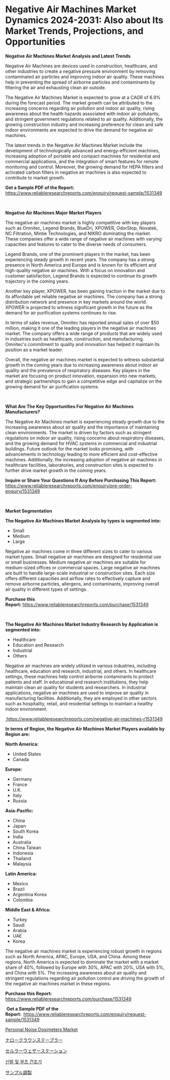 <p><h1>Negative Air Machines Market Dynamics 2024-2031: Also about Its Market Trends, Projections, and Opportunities</h1></p><p><strong>Negative Air Machines Market Analysis and Latest Trends</strong></p>
<p><p>Negative Air Machines are devices used in construction, healthcare, and other industries to create a negative pressure environment by removing contaminated air particles and improving indoor air quality. These machines help in preventing the spread of airborne particles and contaminants by filtering the air and exhausting clean air outside.</p><p>The Negative Air Machines Market is expected to grow at a CAGR of 6.9% during the forecast period. The market growth can be attributed to the increasing concerns regarding air pollution and indoor air quality, rising awareness about the health hazards associated with indoor air pollutants, and stringent government regulations related to air quality. Additionally, the growing construction industry and increasing preference for clean and safe indoor environments are expected to drive the demand for negative air machines.</p><p>The latest trends in the Negative Air Machines Market include the development of technologically advanced and energy-efficient machines, increasing adoption of portable and compact machines for residential and commercial applications, and the integration of smart features for remote monitoring and control. Moreover, the growing demand for HEPA filters and activated carbon filters in negative air machines is also expected to contribute to market growth.</p></p>
<p><strong>Get a Sample PDF of the Report:&nbsp;</strong> <a href="https://www.reliableresearchreports.com/enquiry/request-sample/1531349">https://www.reliableresearchreports.com/enquiry/request-sample/1531349</a></p>
<p>&nbsp;</p>
<p><strong>Negative Air Machines Major Market Players</strong></p>
<p><p>The negative air machines market is highly competitive with key players such as Omnitec, Legend Brands, BlueDri, XPOWER, OdorStop, Novatek, NC Filtration, Mintie Technologies, and NIKRO dominating the market. These companies offer a wide range of negative air machines with varying capacities and features to cater to the diverse needs of consumers.</p><p>Legend Brands, one of the prominent players in the market, has been experiencing steady growth in recent years. The company has a strong presence in North America and Europe and is known for its efficient and high-quality negative air machines. With a focus on innovation and customer satisfaction, Legend Brands is expected to continue its growth trajectory in the coming years.</p><p>Another key player, XPOWER, has been gaining traction in the market due to its affordable yet reliable negative air machines. The company has a strong distribution network and presence in key markets around the world. XPOWER is projected to witness significant growth in the future as the demand for air purification systems continues to rise.</p><p>In terms of sales revenue, Omnitec has reported annual sales of over $50 million, making it one of the leading players in the negative air machines market. The company offers a wide range of products that are widely used in industries such as healthcare, construction, and manufacturing. Omnitec's commitment to quality and innovation has helped it maintain its position as a market leader.</p><p>Overall, the negative air machines market is expected to witness substantial growth in the coming years due to increasing awareness about indoor air quality and the prevalence of respiratory diseases. Key players in the market are focusing on product innovation, expansion into new markets, and strategic partnerships to gain a competitive edge and capitalize on the growing demand for air purification systems.</p></p>
<p>&nbsp;</p>
<p><strong>What Are The Key Opportunities For Negative Air Machines Manufacturers?</strong></p>
<p><p>The Negative Air Machines market is experiencing steady growth due to the increasing awareness about air quality and the importance of maintaining clean environments. The market is driven by factors such as stringent regulations on indoor air quality, rising concerns about respiratory diseases, and the growing demand for HVAC systems in commercial and industrial buildings. Future outlook for the market looks promising, with advancements in technology leading to more efficient and cost-effective machines. Additionally, the increasing adoption of negative air machines in healthcare facilities, laboratories, and construction sites is expected to further drive market growth in the coming years.</p></p>
<p><strong>Inquire or Share Your Questions If Any Before Purchasing This Report:</strong> <a href="https://www.reliableresearchreports.com/enquiry/pre-order-enquiry/1531349">https://www.reliableresearchreports.com/enquiry/pre-order-enquiry/1531349</a></p>
<p>&nbsp;</p>
<p><strong>Market Segmentation</strong></p>
<p><strong>The Negative Air Machines Market Analysis by types is segmented into:</strong></p>
<p><ul><li>Small</li><li>Medium</li><li>Large</li></ul></p>
<p><p>Negative air machines come in three different sizes to cater to various market types. Small negative air machines are designed for residential use or small businesses. Medium negative air machines are suitable for medium-sized offices or commercial spaces. Large negative air machines are built to handle large-scale industrial or construction sites. Each size offers different capacities and airflow rates to effectively capture and remove airborne particles, allergens, and contaminants, improving overall air quality in different types of settings.</p></p>
<p><strong>Purchase this Report:&nbsp;</strong><a href="https://www.reliableresearchreports.com/purchase/1531349">https://www.reliableresearchreports.com/purchase/1531349</a></p>
<p>&nbsp;</p>
<p><strong>The Negative Air Machines Market Industry Research by Application is segmented into:</strong></p>
<p><ul><li>Healthcare</li><li>Education and Research</li><li>Industrial</li><li>Others</li></ul></p>
<p><p>Negative air machines are widely utilized in various industries, including healthcare, education and research, industrial, and others. In healthcare settings, these machines help control airborne contaminants to protect patients and staff. In educational and research institutions, they help maintain clean air quality for students and researchers. In industrial applications, negative air machines are used to improve air quality in manufacturing facilities. Additionally, they are employed in other sectors such as hospitality, retail, and residential settings to maintain a healthy indoor environment.</p></p>
<p><a href="https://www.reliableresearchreports.com/negative-air-machines-r1531349">&nbsp;https://www.reliableresearchreports.com/negative-air-machines-r1531349</a></p>
<p><strong>In terms of Region, the Negative Air Machines Market Players available by Region are:</strong></p>
<p>
    <p> <strong> North America: </strong>
        <ul>
            <li>United States</li>
            <li>Canada</li>
        </ul>
        </p> 
    <p> <strong> Europe: </strong>
        <ul>
            <li>Germany</li>
            <li>France</li>
            <li>U.K.</li>
            <li>Italy</li>
            <li>Russia</li>
        </ul>
        </p> 
    <p> <strong> Asia-Pacific: </strong>
        <ul>
            <li>China</li>
            <li>Japan</li>
            <li>South Korea</li>
            <li>India</li>
            <li>Australia</li>
            <li>China Taiwan</li>
            <li>Indonesia</li>
            <li>Thailand</li>
            <li>Malaysia</li>
        </ul>
        </p> 
    <p> <strong> Latin America: </strong>
        <ul>
            <li>Mexico</li>
            <li>Brazil</li>
            <li>Argentina Korea</li>
            <li>Colombia</li>
        </ul>
        </p> 
    <p> <strong> Middle East & Africa: </strong>
        <ul>
            <li>Turkey</li>
            <li>Saudi</li>
            <li>Arabia</li>
            <li>UAE</li>
            <li>Korea</li>
        </ul>
    </p>
    </p>
<p><p>The negative air machines market is experiencing robust growth in regions such as North America, APAC, Europe, USA, and China. Among these regions, North America is expected to dominate the market with a market share of 40%, followed by Europe with 30%, APAC with 20%, USA with 5%, and China with 5%. The increasing awareness about air quality and stringent regulations regarding air pollution control are driving the growth of the negative air machines market in these regions.</p></p>
<p><strong>Purchase this Report: </strong><a href="https://www.reliableresearchreports.com/purchase/1531349">https://www.reliableresearchreports.com/purchase/1531349</a></p>
<p>&nbsp;<strong>Get a Sample PDF of the Report:&nbsp;&nbsp;</strong><a href="https://www.reliableresearchreports.com/enquiry/request-sample/1531349">https://www.reliableresearchreports.com/enquiry/request-sample/1531349</a></p>
<p><strong></strong></p>
<p><p><a href="https://github.com/mbisetmhermsr/Market-Research-Report-List-2/blob/main/personal-noise-dosimeters-market.md">Personal Noise Dosimeters Market</a></p><p><a href="https://github.com/RodHoppe07/Market-Research-Report-List-1/blob/main/682304729465.md">ナロークラウンステープラー</a></p><p><a href="https://github.com/laurenreichert/Market-Research-Report-List-1/blob/main/192515829464.md">セルラーウェザーステーション</a></p><p><a href="https://medium.com/@ukaszduda1/%EC%8B%A0%EB%B0%9C%EA%B3%BC-%EB%B6%80%EC%B8%A0-%EA%B1%B4%EC%A1%B0%EA%B8%B0-%EC%8B%9C%EC%9E%A5-%EB%B6%84%EC%84%9D-cagr-%EC%8B%9C%EC%9E%A5-%EC%84%B8%EB%B6%84%ED%99%94-%EB%B0%8F-%EA%B8%80%EB%A1%9C%EB%B2%8C-%EC%82%B0%EC%97%85-%EA%B0%9C%EC%9A%94-9ad0f7d12543">신발 및 부츠 건조기</a></p><p><a href="https://medium.com/@amarart56456/%E3%82%B5%E3%83%B3%E3%83%97%E3%83%AB%E6%BA%96%E5%82%99%E5%B8%82%E5%A0%B4-2031%E5%B9%B4%E3%81%BE%E3%81%A7%E3%81%AE%E3%83%88%E3%83%AC%E3%83%B3%E3%83%89-%E4%BA%88%E6%B8%AC-%E7%AB%B6%E4%BA%89%E5%88%86%E6%9E%90-e0d1dcf82744">サンプル調製</a></p></p>